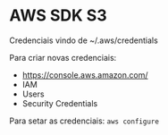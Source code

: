 # AWS SDK S3

Credenciais vindo de ~/.aws/credentials

Para criar novas credenciais:

- https://console.aws.amazon.com/
- IAM
- Users
- Security Credentials

Para setar as credenciais: `aws configure`
